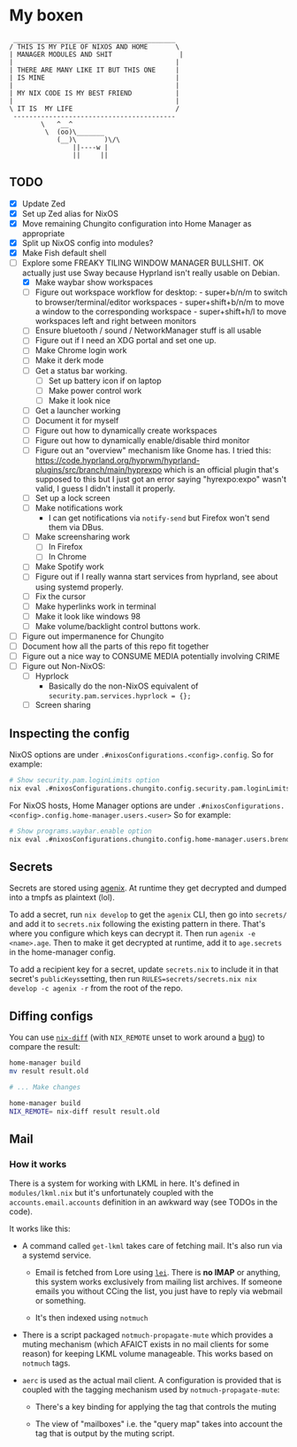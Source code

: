 # My boxen

```
 _________________________________________
/ THIS IS MY PILE OF NIXOS AND HOME       \
| MANAGER MODULES AND SHIT                 |
|                                         |
| THERE ARE MANY LIKE IT BUT THIS ONE     |
| IS MINE                                 |
|                                         |
| MY NIX CODE IS MY BEST FRIEND           |
|                                         |
\ IT IS  MY LIFE                          /
 -----------------------------------------
        \   ^__^
         \  (oo)\_______
            (__)\       )\/\
                ||----w |
                ||     ||
```

## TODO

- [x] Update Zed
- [x] Set up Zed alias for NixOS
- [x] Move remaining Chungito configuration into Home Manager as appropriate
- [x] Split up NixOS config into modules?
- [x] Make Fish default shell
- [ ] Explore some FREAKY TILING WINDOW MANAGER BULLSHIT. OK actually just use
      Sway because Hyprland isn't really usable on Debian.
  - [x] Make waybar show workspaces
  - [ ] Figure out workspace workflow for desktop:
        - super+b/n/m to switch to browser/terminal/editor workspaces
        - super+shift+b/n/m to move a window to the corresponding workspace
        - super+shift+h/l to move workspaces left and right between monitors
  - [ ] Ensure bluetooth / sound / NetworkManager stuff is all usable
  - [ ] Figure out if I need an XDG portal and set one up.
  - [ ] Make Chrome login work
  - [ ] Make it derk mode
  - [ ] Get a status bar working.
    - [ ] Set up battery icon if on laptop
    - [ ] Make power control work
    - [ ] Make it look nice
  - [ ] Get a launcher working
  - [ ] Document it for myself
  - [ ] Figure out how to dynamically create workspaces
  - [ ] Figure out how to dynamically enable/disable third monitor
  - [ ] Figure out an "overview" mechanism like Gnome has. I tried this:
        https://code.hyprland.org/hyprwm/hyprland-plugins/src/branch/main/hyprexpo
        which is an official plugin that's supposed to this but I just got an
        error saying "hyrexpo:expo" wasn't valid, I guess I didn't install it
        properly.
  - [ ] Set up a lock screen
  - [ ] Make notifications work
    - I can get notifications via `notify-send` but Firefox won't send them via
      DBus.
  - [ ] Make screensharing work
    - [ ] In Firefox
    - [ ] In Chrome
  - [ ] Make Spotify work
  - [ ] Figure out if I really wanna start services from hyprland, see about
        using systemd properly.
  - [ ] Fix the cursor
  - [ ] Make hyperlinks work in terminal
  - [ ] Make it look like windows 98
  - [ ] Make volume/backlight control buttons work.
- [ ] Figure out impermanence for Chungito
- [ ] Document how all the parts of this repo fit together
- [ ] Figure out a nice way to CONSUME MEDIA potentially involving CRIME
- [ ] Figure out Non-NixOS:
  - [ ] Hyprlock
      - Basically do the non-NixOS equivalent of `security.pam.services.hyprlock = {};`
  - [ ] Screen sharing

## Inspecting the config

NixOS options are under `.#nixosConfigurations.<config>.config`. So for example:

```sh
# Show security.pam.loginLimits option
nix eval .#nixosConfigurations.chungito.config.security.pam.loginLimits
```

For NixOS hosts, Home Manager options are under
`.#nixosConfigurations.<config>.config.home-manager.users.<user>` So for example:

```sh
# Show programs.waybar.enable option
nix eval .#nixosConfigurations.chungito.config.home-manager.users.brendan.programs.waybar.enable
```

## Secrets

Secrets are stored using [agenix](https://github.com/ryantm/agenix). At runtime
they get decrypted and dumped into a tmpfs as plaintext (lol).

To add a secret, run `nix develop` to get the `agenix` CLI, then go into
`secrets/` and add it to `secrets.nix` following the existing pattern in there.
That's where you configure which keys can decrypt it. Then run `agenix -e
<name>.age`. Then to make it get decrypted at runtime, add it to `age.secrets`
in the home-manager config.

To add a recipient key for a secret, update `secrets.nix` to include it in that
secret's `publicKeys`setting, then run `RULES=secrets/secrets.nix nix develop -c
agenix -r` from the root of the repo.

## Diffing configs

You can use [`nix-diff`](https://github.com/Gabriella439/nix-diff) (with
`NIX_REMOTE` unset to work around a
[bug](https://github.com/Gabriella439/nix-diff/issues/98)) to compare the result:

```bash
home-manager build
mv result result.old

# ... Make changes

home-manager build
NIX_REMOTE= nix-diff result result.old
```

## Mail

### How it works

There is a system for working with LKML in here. It's defined in
`modules/lkml.nix` but it's unfortunately coupled with the
`accounts.email.accounts` definition in an awkward way (see TODOs in the code).

It works like this:

- A command called `get-lkml` takes care of fetching mail. It's also run via a
  systemd service.

  - Email is fetched from Lore using [`lei`](https://public-inbox.org/lei.html).
    There is **no IMAP** or anything, this system works exclusively from mailing
    list archives. If someone emails you without CCing the list, you just have to
    reply via webmail or something.

  - It's then indexed using `notmuch`

- There is a script packaged `notmuch-propagate-mute` which provides a muting
  mechanism (which AFAICT exists in no mail clients for some reason) for keeping
  LKML volume manageable. This works based on `notmuch` tags.

- `aerc` is used as the actual mail client. A configuration is provided that is
  coupled with the tagging mechanism used by `notmuch-propagate-mute`:

    - There's a key binding for applying the tag that controls the muting

    - The view of "mailboxes" i.e. the "query map" takes into account the tag that is output by the muting script.
